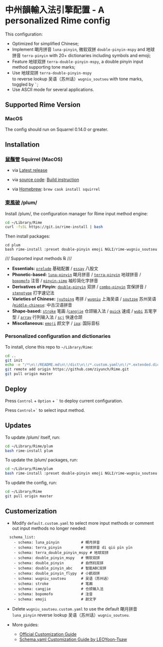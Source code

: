 # 中州韻輸入法引擎配置 - A personalized Rime config

This configuration:

- Optimized for simplified Chinese;
- Implement 朙月拼音 `luna-pinyin`, 微软双拼 `double-pinyin-mspy` and 地球拼音 `terra-pinyin` with 20+ dictionaries including symbols and emoji;
- Feature 地球双拼 `terra-double-pinyin-mspy`, a double pinyin input method supporting tone marks;
- Use 地球双拼 `terra-double-pinyin-mspy` to reverse lookup 吴语（苏州话）`wugniu_soutseu` with tone marks, toggled by `` ` ``;
- Use ASCII mode for several applications.

## Supported Rime Version

### MacOS

The config should run on Squarrel 0.14.0 or greater.

## Installation

### [鼠鬚管](https://rime.im) Squirrel (MacOS)

- via [Latest release](https://rime.im)

- via [source code](https://github.com/rime/squirrel): [Build instruction](https://github.com/rime/squirrel/blob/master/INSTALL.md)

- via [Homebrew](https://brew.sh): `brew cask install squirrel`

### [東風破](https://github.com/rime/plum) /plum/

Install /plum/, the configuration manager for Rime input method engine:

```sh
cd ~/Library/Rime
curl -fsSL https://git.io/rime-install | bash
```

Then install packages:

```
cd plum
bash rime-install :preset double-pinyin emoji NGLI/rime-wugniu_soutseu
```
/// Supported input methods ℞ ///

- **Essentials:** [`prelude`](https://github.com/rime/rime-prelude) 基础配置 / [`essay`](https://github.com/rime/rime-essay) 八股文
- **Phonetic-based:** [`luna-pinyin`](https://github.com/rime/rime-luna-pinyin) 朙月拼音 / [`terra-pinyin`](https://github.com/rime/rime-terra-pinyin) 地球拼音 / [`bopomofo`](https://github.com/rime/rime-bopomofo) 注音 / [`pinyin-simp`](https://github.com/rime/rime-pinyin-simp) 袖珍简化字拼音
- **Derivatives of Pinyin:** [`double-pinyin`](https://github.com/rime/rime-double-pinyin) 双拼 / [`combo-pinyin`](https://github.com/rime/rime-combo-pinyin) 宫保拼音 / [`stenotype`](https://github.com/rime/rime-stenotype) 打字速记法
- **Varieties of Chinese:** [`jyutping`](https://github.com/rime/rime-jyutping) 粤拼 / [`wugniu`](https://github.com/rime/rime-wugniu) 上海吴语 / [`soutzoe`](https://github.com/rime/rime-soutzoe) 苏州吴语 /[`middle-chinese`](https://github.com/rime/rime-middle-chinese): 中古汉语拼音
- **Shape-based:** [`stroke`](https://github.com/rime/rime-stroke) 笔画 /[`cangjie`](https://github.com/rime/rime-cangjie) 仓颉输入法 / [`quick`](https://github.com/rime/rime-quick) 速成 / [`wubi`](https://github.com/rime/rime-wubi) 五笔字型 / [`array`](https://github.com/rime/rime-array) 行列输入法 / [`scj`](https://github.com/rime/rime-scj) 快速仓颉
- **Miscellaneous:** [`emoji`](https://github.com/rime/rime-emoji) 颜文字 / [`ipa`](https://github.com/rime/rime-ipa): 国际音标

### Personalized configuration and dictionaries

To install, clone this repo to `~/Library/Rime`:

```sh
cd ..
git init
echo -e "/*\n\!/README.md\n\!/dict\n\!/*.custom.yaml\n\!/*.extended.dict.yaml\n\!/terra_double_pinyin_mspy.*" >> .gitignore
git remote add origin https://github.com/ziyunch/Rime.git
git pull origin master
```

## Deploy

Press `Control` + `Option` + `` ` `` to deploy current configuration.

Press `Control`+`` ` `` to select input method.

## Updates

To update /plum/ itself, run:

```sh
cd ~/Library/Rime/plum
bash rime-install plum
```

To update the /plum/ packages, run:

```sh
cd ~/Library/Rime/plum
bash rime-install :preset double-pinyin emoji NGLI/rime-wugniu_soutseu
```

To update the config, run:

```sh
cd ~/Library/Rime
git pull origin master
```

## Customerization

- Modify `default.custom.yaml` to select more input methods or comment out input methods no longer needed:

```
  schema_list:
    - schema: luna_pinyin          # 朙月拼音
    - schema: terra_pinyin         # 地球拼音 dì qiú pīn yīn
    - schema: terra_double_pinyin_mspy # 地球双拼
    - schema: double_pinyin_mspy   # 微软双拼
    - schema: double_pinyin        # 自然码双拼
    - schema: double_pinyin_abc    # 智能ABC双拼
    - schema: double_pinyin_flypy  # 小鹤双拼
    - schema: wugniu_soutseu       # 吴语（苏州话）
    - schema: stroke               # 笔画
    - schema: cangjie              # 仓颉输入法
    - schema: bopomofo             # 注音
    - schema: emoji                # 颜文字
```

- Delete `wugniu_soutseu.custom.yaml` to use the default 朙月拼音 `luna_pinyin` reverse lookup 吴语（苏州话）`wugniu_soutseu`.

- More guides:

  - [Official Customization Guide](https://github.com/rime/home/wiki/CustomizationGuide)
  - [Schema.yaml Customization Guide by LEOYoon-Tsaw](https://github.com/LEOYoon-Tsaw/Rime_collections/blob/master/Rime_description.md)


